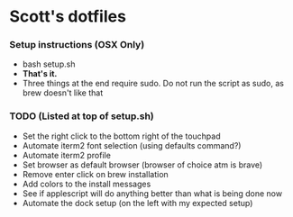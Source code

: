 # Scott's dotfiles

### Setup instructions (OSX Only)
- bash setup.sh 
- **That's it.** 
- Three things at the end require sudo. Do not run the script as sudo, as brew doesn't like that

### TODO (Listed at top of setup.sh)
- Set the right click to the bottom right of the touchpad
- Automate iterm2 font selection (using defaults command?)
- Automate iterm2 profile
- Set browser as default browser (browser of choice atm is brave)
- Remove enter click on brew installation
- Add colors to the install messages
- See if applescript will do anything better than what is being done now
- Automate the dock setup (on the left with my expected setup)